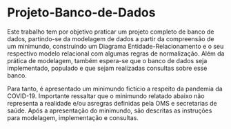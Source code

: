 # Projeto-Banco-de-Dados

Este trabalho tem por objetivo praticar um projeto completo de banco de dados, partindo-se da modelagem de dados a partir da compreensão de um minimundo, construindo um Diagrama Entidade-Relacionamento e o seu respectivo modelo relacional com algumas regras de normalização. Além da prática de modelagem, também espera-se que o banco de dados seja implementado, populado e que sejam realizadas consultas sobre esse banco.

Para tanto, é apresentado um minimundo fictício a respeito da pandemia da COVID-19. Importante ressaltar que o minimundo relatado abaixo não representa a realidade e/ou asregras definidas pela OMS e secretarias de saúde. Após a apresentação do minimundo, são descritas as instruções para modelagem, implementação e consultas.
